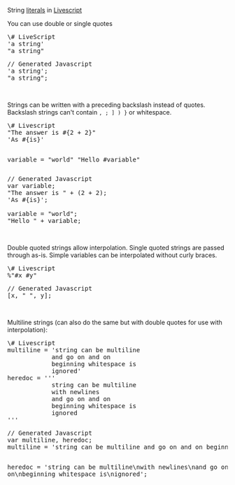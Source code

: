 String [literals](livescript-literals) in [Livescript](livescript)

You can use double or single quotes

<div class="codeblock">
<pre class="leftcol">
\# LiveScript
'a string'
"a string"
</pre>
<pre class="rightcol">
// Generated Javascript
'a string';
"a string";
</pre>
<br style="clear: both">
<div>

Strings can be written with a preceding backslash instead of quotes. Backslash strings can't contain <code>, ; ] ) }</code> or whitespace.

<div class="codeblock">
<pre class="leftcol">
\# Livescript
"The answer is #{2 + 2}"
'As #{is}'

variable = "world"
"Hello #variable"
</pre>
<pre class="rightcol">
// Generated Javascript
var variable;
"The answer is " + (2 + 2);
'As #{is}';

variable = "world";
"Hello " + variable;
</pre>
<br style="clear: both">
<div>

Double quoted strings allow interpolation. Single quoted strings are passed through as-is. Simple variables can be interpolated without curly braces.

<div class="codeblock">
<pre class="leftcol">
\# Livescript
%"#x #y"
</pre>
<pre class="rightcol">
// Generated Javascript
[x, " ", y];
</pre>
<br style="clear: both">
<div>

Multiline strings (can also do the same but with double quotes for use with interpolation):

<div class="codeblock">
<pre class="leftcol">
\# Livescript
multiline = 'string can be multiline
            and go on and on
            beginning whitespace is
            ignored'
heredoc = '''
            string can be multiline
            with newlines
            and go on and on
            beginning whitespace is
            ignored
'''
</pre>
<pre class="rightcol">
// Generated Javascript
var multiline, heredoc;
multiline = 'string can be multiline and go on and on beginning whitespace is ignored';

heredoc = 'string can be multiline\nwith newlines\nand go on and on\nbeginning whitespace is\nignored';
</pre>
<br style="clear: both">
<div>

